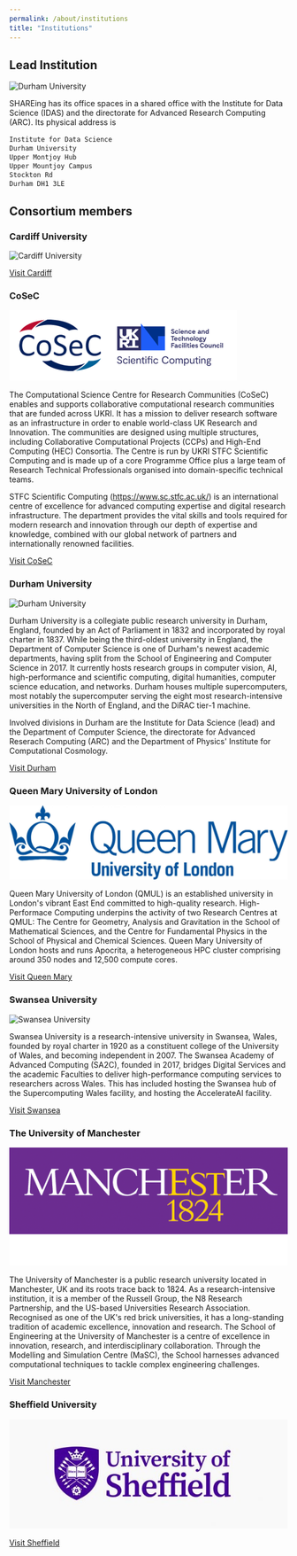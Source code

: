 ```yaml
---
permalink: /about/institutions
title: "Institutions"
---
```


## Lead Institution

![Durham University](/assets/images/Durham.jpg)

SHAREing has its office spaces in a shared office with the Institute for Data Science (IDAS) and the directorate for Advanced Research Computing (ARC).
Its physical address is

~~~~~~~~~~~~~~~~~~~~~~~~~~~~~~~~
Institute for Data Science
Durham University 
Upper Montjoy Hub
Upper Mountjoy Campus
Stockton Rd
Durham DH1 3LE
~~~~~~~~~~~~~~~~~~~~~~~~~~~~~~~~


## Consortium members


### Cardiff University

![Cardiff University](/assets/logos/Cardiff-Logo.png)

[Visit Cardiff](https://link-url-here.org)


### CoSeC

![CoSeC](/assets/logos/CoSeC-STFC.png)

The Computational Science Centre for Research Communities (CoSeC) enables and supports collaborative computational research communities that are funded across UKRI. It has a mission to deliver research software as an infrastructure in order to enable world-class UK Research and Innovation. The communities are designed using multiple structures, including Collaborative Computational Projects (CCPs) and High-End Computing (HEC) Consortia. The Centre is run by UKRI STFC Scientific Computing and is made up of a core Programme Office plus a large team of Research Technical Professionals organised into domain-specific technical teams.

STFC Scientific Computing (https://www.sc.stfc.ac.uk/) is an international centre of excellence for advanced computing expertise and digital research infrastructure. The department provides the vital skills and tools required for modern research and innovation through our depth of expertise and knowledge, combined with our global network of partners and internationally renowned facilities.  

[Visit CoSeC](https://www.cosec.ac.uk/)


### Durham University 

![Durham University](/assets/logos/DurhamUniversity.png)

Durham University is a collegiate public research university in Durham, England, founded by an Act of Parliament in 1832 and incorporated by royal charter in 1837. While being the third-oldest university in England, the Department of Computer Science is one of Durham's newest academic departments, having split from the School of Engineering and Computer Science in 2017. It currently hosts research groups in computer vision, AI, high-performance and scientific computing, digital humanities, computer science education, and networks. Durham houses multiple supercomputers, most notably the supercomputer serving the eight most research-intensive universities in the North of England, and the DiRAC tier-1 machine.
    
Involved divisions in Durham are the Institute for Data Science (lead) and the Department of Computer Science, the directorate for Advanced Reserach Computing (ARC) and the Department of Physics' Institute for Computational Cosmology. 

[Visit Durham](https://www.durham.ac.uk/research/institutes-and-centres/data-science)


### Queen Mary University of London

![Queen Mary University of London](/assets/logos/QMUL-no-background.png)

Queen Mary University of London (QMUL) is an
established university in London's vibrant East End committed to
high-quality research. High-Performace Computing underpins the
activity of two Research Centres at QMUL: The Centre for Geometry,
Analysis and Gravitation in the School of Mathematical Sciences, and the
Centre for Fundamental Physics in the School of Physical and
Chemical Sciences. Queen Mary University of London hosts and runs
Apocrita, a heterogeneous HPC cluster comprising around 350 nodes and 12,500
compute cores.

[Visit Queen Mary](https://link-url-here.org)


### Swansea  University

![Swansea University](/assets/logos/SwanseaUniversity.svg)

Swansea University is a research-intensive university in Swansea, Wales, founded by royal charter in 1920 as a constituent college of the University of Wales, and becoming independent in 2007. The Swansea Academy of Advanced Computing (SA2C), founded in 2017, bridges Digital Services and the academic Faculties to deliver high-performance computing services to researchers across Wales. This has included hosting the Swansea hub of the Supercomputing Wales facility, and hosting the AccelerateAI facility.

[Visit Swansea](https://www.swansea.ac.uk)


### The University of Manchester 

![The University of Manchester](/assets/logos/UoM1.png)

The University of Manchester is a public research university located in Manchester, UK and its roots trace back to 1824. As a research-intensive institution, it is a member of the Russell Group, the N8 Research Partnership, and the US-based Universities Research Association. Recognised as one of the UK's red brick universities, it has a long-standing tradition of academic excellence, innovation and research. 
The School of Engineering at the University of Manchester is a centre of excellence in innovation, research, and interdisciplinary collaboration. Through the Modelling and Simulation Centre (MaSC), the School harnesses advanced computational techniques to tackle complex engineering challenges. 

[Visit Manchester](https://www.se.manchester.ac.uk/about/schools-and-departments/school-of-engineering/)

<!-- {% include feature_row %} -->

### Sheffield  University

![Sheffield University](/assets/logos/sheffield.jpg)

[Visit Sheffield](https://sheffield.ac.uk/?home)





